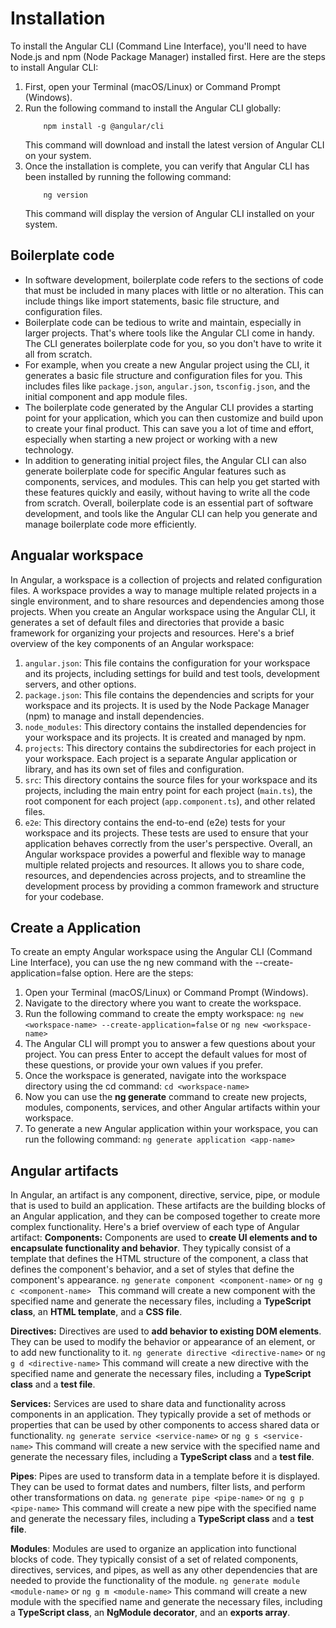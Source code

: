 # Installation
To install the Angular CLI (Command Line Interface), you'll need to have Node.js and npm (Node Package Manager) installed first. Here are the steps to install Angular CLI:
1. First, open your Terminal (macOS/Linux) or Command Prompt (Windows).
2. Run the following command to install the Angular CLI globally:
    ```
        npm install -g @angular/cli
    ```
    This command will download and install the latest version of Angular CLI on your system.
3. Once the installation is complete, you can verify that Angular CLI has been installed by running the following command:
    ```
        ng version
    ```
    This command will display the version of Angular CLI installed on your system.

## Boilerplate code
- In software development, boilerplate code refers to the sections of code that must be included in many places with little or no alteration. This can include things like import statements, basic file structure, and configuration files.
- Boilerplate code can be tedious to write and maintain, especially in larger projects. That's where tools like the Angular CLI come in handy. The CLI generates boilerplate code for you, so you don't have to write it all from scratch.
- For example, when you create a new Angular project using the CLI, it generates a basic file structure and configuration files for you. This includes files like `package.json`, `angular.json`, `tsconfig.json`, and the initial component and app module files.
- The boilerplate code generated by the Angular CLI provides a starting point for your application, which you can then customize and build upon to create your final product. This can save you a lot of time and effort, especially when starting a new project or working with a new technology.
- In addition to generating initial project files, the Angular CLI can also generate boilerplate code for specific Angular features such as components, services, and modules. This can help you get started with these features quickly and easily, without having to write all the code from scratch.
Overall, boilerplate code is an essential part of software development, and tools like the Angular CLI can help you generate and manage boilerplate code more efficiently.

## Angualar workspace
In Angular, a workspace is a collection of projects and related configuration files. A workspace provides a way to manage multiple related projects in a single environment, and to share resources and dependencies among those projects.
When you create an Angular workspace using the Angular CLI, it generates a set of default files and directories that provide a basic framework for organizing your projects and resources. Here's a brief overview of the key components of an Angular workspace:
1. `angular.json`: This file contains the configuration for your workspace and its projects, including settings for build and test tools, development servers, and other options.
2. `package.json`: This file contains the dependencies and scripts for your workspace and its projects. It is used by the Node Package Manager (npm) to manage and install dependencies.
3. `node_modules`: This directory contains the installed dependencies for your workspace and its projects. It is created and managed by npm.
4. `projects`: This directory contains the subdirectories for each project in your workspace. Each project is a separate Angular application or library, and has its own set of files and configuration.
5. `src`: This directory contains the source files for your workspace and its projects, including the main entry point for each project (`main.ts`), the root component for each project (`app.component.ts`), and other related files.
6. `e2e`: This directory contains the end-to-end (e2e) tests for your workspace and its projects. These tests are used to ensure that your application behaves correctly from the user's perspective.
Overall, an Angular workspace provides a powerful and flexible way to manage multiple related projects and resources. It allows you to share code, resources, and dependencies across projects, and to streamline the development process by providing a common framework and structure for your codebase.

## Create a Application
To create an empty Angular workspace using the Angular CLI (Command Line Interface), you can use the ng new command with the --create-application=false option. Here are the steps:
1. Open your Terminal (macOS/Linux) or Command Prompt (Windows).
2. Navigate to the directory where you want to create the workspace.
3. Run the following command to create the empty workspace:
    `
        ng new <workspace-name> --create-application=false
    `
    or
    `
        ng new <workspace-name> 
    `
4. The Angular CLI will prompt you to answer a few questions about your project. You can press Enter to accept the default values for most of these questions, or provide your own values if you prefer.
5. Once the workspace is generated, navigate into the workspace directory using the cd command:
    `
        cd <workspace-name>
    `
6. Now you can use the __ng generate__ command to create new projects, modules, components, services, and other Angular artifacts within your workspace.
7. To generate a new Angular application within your workspace, you can run the following command:
    `
        ng generate application <app-name>
    `

## Angular artifacts
In Angular, an artifact is any component, directive, service, pipe, or module that is used to build an application. These artifacts are the building blocks of an Angular application, and they can be composed together to create more complex functionality.
Here's a brief overview of each type of Angular artifact:
__Components:__ Components are used to __create UI elements and to encapsulate functionality and behavior__. They typically consist of a template that defines the HTML structure of the component, a class that defines the component's behavior, and a set of styles that define the component's appearance.
    `
        ng generate component <component-name>
    `
or
    `
        ng g c <component-name> 
    `
This command will create a new component with the specified name and generate the necessary files, including a __TypeScript class__, an __HTML template__, and a __CSS file__.

__Directives:__ Directives are used to __add behavior to existing DOM elements__. They can be used to modify the behavior or appearance of an element, or to add new functionality to it.
    `
        ng generate directive <directive-name>
    `
    or
    `
        ng g d <directive-name>
    `
This command will create a new directive with the specified name and generate the necessary files, including a __TypeScript class__ and a __test file__.

__Services:__ Services are used to share data and functionality across components in an application. They typically provide a set of methods or properties that can be used by other components to access shared data or functionality.
    `
        ng generate service <service-name>
    `
    or
    `
        ng g s <service-name>
    `
This command will create a new service with the specified name and generate the necessary files, including a __TypeScript class__ and a __test file__.

__Pipes__: Pipes are used to transform data in a template before it is displayed. They can be used to format dates and numbers, filter lists, and perform other transformations on data.
    `
        ng generate pipe <pipe-name>
    `
    or
    `
        ng g p <pipe-name>
    `
This command will create a new pipe with the specified name and generate the necessary files, including a __TypeScript class__ and a __test file__.

__Modules__: Modules are used to organize an application into functional blocks of code. They typically consist of a set of related components, directives, services, and pipes, as well as any other dependencies that are needed to provide the functionality of the module.
    `
        ng generate module <module-name>
    `
    or
    `
        ng g m <module-name>
    `
This command will create a new module with the specified name and generate the necessary files, including a __TypeScript class__, an __NgModule decorator__, and an __exports array__.

